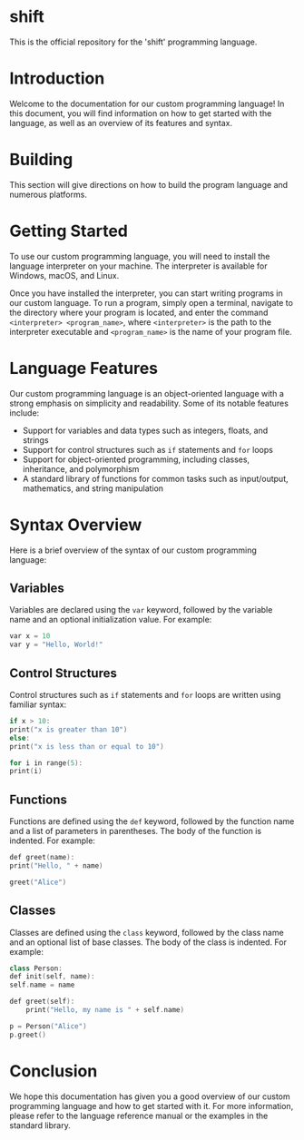 # shift
This is the official repository for the 'shift' programming language.

# Introduction

Welcome to the documentation for our custom programming language! In this document, you will find information on how to get started with the language, as well as an overview of its features and syntax.

# Building
This section will give directions on how to build the program language and numerous platforms.

# Getting Started

To use our custom programming language, you will need to install the language interpreter on your machine. The interpreter is available for Windows, macOS, and Linux.

Once you have installed the interpreter, you can start writing programs in our custom language. To run a program, simply open a terminal, navigate to the directory where your program is located, and enter the command `<interpreter> <program_name>`, where `<interpreter>` is the path to the interpreter executable and `<program_name>` is the name of your program file.

# Language Features

Our custom programming language is an object-oriented language with a strong emphasis on simplicity and readability. Some of its notable features include:

- Support for variables and data types such as integers, floats, and strings
- Support for control structures such as `if` statements and `for` loops
- Support for object-oriented programming, including classes, inheritance, and polymorphism
- A standard library of functions for common tasks such as input/output, mathematics, and string manipulation

# Syntax Overview

Here is a brief overview of the syntax of our custom programming language:

## Variables

Variables are declared using the `var` keyword, followed by the variable name and an optional initialization value. For example:

```cpp
var x = 10
var y = "Hello, World!"
```

## Control Structures

Control structures such as `if` statements and `for` loops are written using familiar syntax:
```cpp
if x > 10:
print("x is greater than 10")
else:
print("x is less than or equal to 10")

for i in range(5):
print(i)
```

## Functions

Functions are defined using the `def` keyword, followed by the function name and a list of parameters in parentheses. The body of the function is indented. For example:

```cpp
def greet(name):
print("Hello, " + name)

greet("Alice")
```

## Classes

Classes are defined using the `class` keyword, followed by the class name and an optional list of base classes. The body of the class is indented. For example:

```cpp
class Person:
def init(self, name):
self.name = name

def greet(self):
    print("Hello, my name is " + self.name)

p = Person("Alice")
p.greet()
```

# Conclusion

We hope this documentation has given you a good overview of our custom programming language and how to get started with it. For more information, please refer to the language reference manual or the examples in the standard library.

